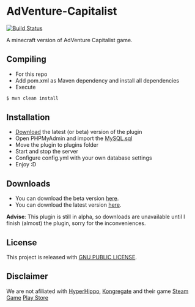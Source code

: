 # AdVenture-Capitalist

[![Build Status](https://travis-ci.org/Kankrelats/AdVenture-Capitalist.svg?branch=master)](https://travis-ci.org/Kankrelats/AdVenture-Capitalist)

A minecraft version of AdVenture Capitalist game.

## Compiling
- For this repo
- Add pom.xml as Maven dependency and install all dependencies
- Execute
```sh
$ mvn clean install
```

## Installation
- [Download](https://github.com/Kankrelats/AdVenture-Capitalist/blob/master/README.md#downloads) the latest (or beta) version of the plugin
- Open PHPMyAdmin and import the [MySQL.sql](https://github.com/Kankrelats/AdVenture-Capitalist/blob/master/MySQL.sql?raw=true)
- Move the plugin to plugins folder
- Start and stop the server
- Configure config.yml with your own database settings
- Enjoy :D

## Downloads
- You can download the beta version [here](https://github.com/Kankrelats/AdVenture-Capitalist).
- You can download the latest version [here](https://github.com/Kankrelats/AdVenture-Capitalist).

**Advise**: This plugin is still in alpha, so downloads are unavailable until
 I finish (almost) the plugin, sorry for the inconveniences.
 
## License
This project is released with [GNU PUBLIC LICENSE](https://github.com/Kankrelats/AdVenture-Capitalist/blob/master/LICENSE).

## Disclaimer
We are not afiliated with [HyperHippo](http://hyperhippo.ca/ "HyperHippo's Homepage"), [Kongregate](http://kongregate.com "Kongregate's Homepage") and their game [Steam Game](http://store.steampowered.com/app/346900) [Play Store](https://play.google.com/store/apps/details?id=com.kongregate.mobile.adventurecapitalist.google)
